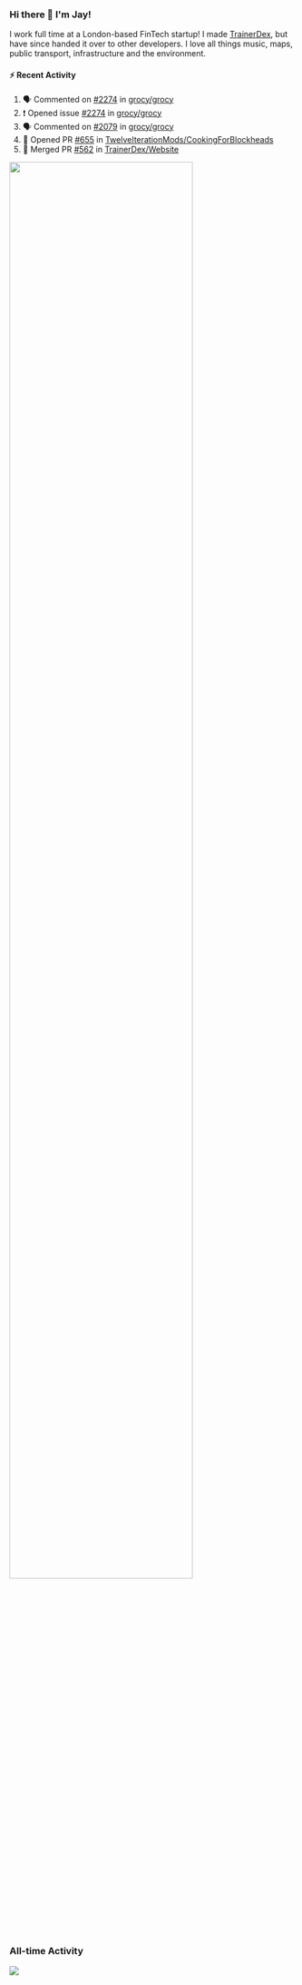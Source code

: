 ### Hi there 👋 I'm Jay!
I work full time at a London-based FinTech startup! I made [TrainerDex](https://www.github.com/TrainerDex), but have since handed it over to other developers. I love all things music, maps, public transport, infrastructure and the environment.

#### :zap: Recent Activity
<!--START_SECTION:activity-->
1. 🗣 Commented on [#2274](https://github.com/grocy/grocy/issues/2274#issuecomment-1643947704) in [grocy/grocy](https://github.com/grocy/grocy)
2. ❗ Opened issue [#2274](https://github.com/grocy/grocy/issues/2274) in [grocy/grocy](https://github.com/grocy/grocy)
3. 🗣 Commented on [#2079](https://github.com/grocy/grocy/issues/2079#issuecomment-1639907059) in [grocy/grocy](https://github.com/grocy/grocy)
4. 💪 Opened PR [#655](https://github.com/TwelveIterationMods/CookingForBlockheads/pull/655) in [TwelveIterationMods/CookingForBlockheads](https://github.com/TwelveIterationMods/CookingForBlockheads)
5. 🎉 Merged PR [#562](https://github.com/TrainerDex/Website/pull/562) in [TrainerDex/Website](https://github.com/TrainerDex/Website)
<!--END_SECTION:activity-->

[<img src="https://wakatime.com/share/@TurnrDev/4142a9ac-7325-4d2f-a2bb-ec199b5c798c.svg" width="80%" />](https://wakatime.com/@TurnrDev)  


### All-time Activity
[<img src="https://github-readme-stats.vercel.app/api/wakatime?username=TurnrDev&layout=compact" />](https://wakatime.com/@TurnrDev)
